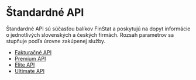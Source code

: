 # Štandardné API

Štandardné API sú súčasťou balíkov FinStat a poskytujú na dopyt informácie o jednotlivých slovenských a českých firmách. Rozsah parametrov sa stupňuje podľa úrovne zakúpenej služby.

- [Fakturačné API](sk/standard/invoice.md)
- [Premium API](sk/standard/premium.md)
- [Elite API](sk/standard/elite.md)
- [Ultimate API](sk/standard/ultimate.md)